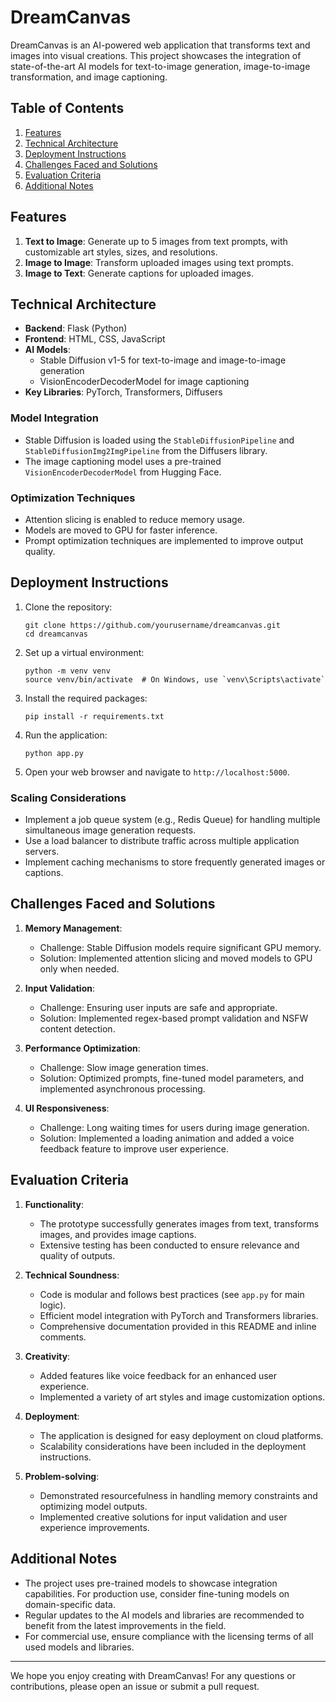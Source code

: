# DreamCanvas

DreamCanvas is an AI-powered web application that transforms text and images into visual creations. This project showcases the integration of state-of-the-art AI models for text-to-image generation, image-to-image transformation, and image captioning.

## Table of Contents
1. [Features](#features)
2. [Technical Architecture](#technical-architecture)
3. [Deployment Instructions](#deployment-instructions)
4. [Challenges Faced and Solutions](#challenges-faced-and-solutions)
5. [Evaluation Criteria](#evaluation-criteria)
6. [Additional Notes](#additional-notes)

## Features

1. **Text to Image**: Generate up to 5 images from text prompts, with customizable art styles, sizes, and resolutions.
2. **Image to Image**: Transform uploaded images using text prompts.
3. **Image to Text**: Generate captions for uploaded images.

## Technical Architecture

- **Backend**: Flask (Python)
- **Frontend**: HTML, CSS, JavaScript
- **AI Models**:
  - Stable Diffusion v1-5 for text-to-image and image-to-image generation
  - VisionEncoderDecoderModel for image captioning
- **Key Libraries**: PyTorch, Transformers, Diffusers

### Model Integration
- Stable Diffusion is loaded using the `StableDiffusionPipeline` and `StableDiffusionImg2ImgPipeline` from the Diffusers library.
- The image captioning model uses a pre-trained `VisionEncoderDecoderModel` from Hugging Face.

### Optimization Techniques
- Attention slicing is enabled to reduce memory usage.
- Models are moved to GPU for faster inference.
- Prompt optimization techniques are implemented to improve output quality.

## Deployment Instructions

1. Clone the repository:
   ```
   git clone https://github.com/yourusername/dreamcanvas.git
   cd dreamcanvas
   ```

2. Set up a virtual environment:
   ```
   python -m venv venv
   source venv/bin/activate  # On Windows, use `venv\Scripts\activate`
   ```

3. Install the required packages:
   ```
   pip install -r requirements.txt
   ```

4. Run the application:
   ```
   python app.py
   ```

5. Open your web browser and navigate to `http://localhost:5000`.


### Scaling Considerations
- Implement a job queue system (e.g., Redis Queue) for handling multiple simultaneous image generation requests.
- Use a load balancer to distribute traffic across multiple application servers.
- Implement caching mechanisms to store frequently generated images or captions.

## Challenges Faced and Solutions

1. **Memory Management**: 
   - Challenge: Stable Diffusion models require significant GPU memory.
   - Solution: Implemented attention slicing and moved models to GPU only when needed.

2. **Input Validation**: 
   - Challenge: Ensuring user inputs are safe and appropriate.
   - Solution: Implemented regex-based prompt validation and NSFW content detection.

3. **Performance Optimization**: 
   - Challenge: Slow image generation times.
   - Solution: Optimized prompts, fine-tuned model parameters, and implemented asynchronous processing.

4. **UI Responsiveness**: 
   - Challenge: Long waiting times for users during image generation.
   - Solution: Implemented a loading animation and added a voice feedback feature to improve user experience.

## Evaluation Criteria

1. **Functionality**: 
   - The prototype successfully generates images from text, transforms images, and provides image captions.
   - Extensive testing has been conducted to ensure relevance and quality of outputs.

2. **Technical Soundness**: 
   - Code is modular and follows best practices (see `app.py` for main logic).
   - Efficient model integration with PyTorch and Transformers libraries.
   - Comprehensive documentation provided in this README and inline comments.

3. **Creativity**: 
   - Added features like voice feedback for an enhanced user experience.
   - Implemented a variety of art styles and image customization options.

4. **Deployment**: 
   - The application is designed for easy deployment on cloud platforms.
   - Scalability considerations have been included in the deployment instructions.

5. **Problem-solving**: 
   - Demonstrated resourcefulness in handling memory constraints and optimizing model outputs.
   - Implemented creative solutions for input validation and user experience improvements.

## Additional Notes

- The project uses pre-trained models to showcase integration capabilities. For production use, consider fine-tuning models on domain-specific data.
- Regular updates to the AI models and libraries are recommended to benefit from the latest improvements in the field.
- For commercial use, ensure compliance with the licensing terms of all used models and libraries.

---

We hope you enjoy creating with DreamCanvas! For any questions or contributions, please open an issue or submit a pull request.
